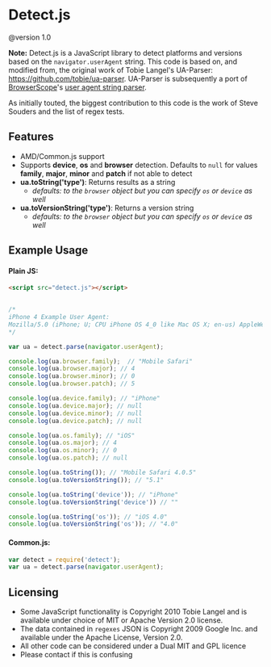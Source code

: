 Detect.js
=========

@version 1.0

**Note:** Detect.js is a JavaScript library to detect platforms and versions based on the `navigator.userAgent` string. This code is based on, and modified from, the original work of Tobie Langel's UA-Parser: https://github.com/tobie/ua-parser. UA-Parser is subsequently a port of [BrowserScope][1]'s [user agent string parser][2].

As initially touted, the biggest contribution to this code is the work of Steve Souders and the list of regex tests.

Features
--------
* AMD/Common.js support
* Supports **device**, **os** and **browser** detection. Defaults to `null` for values **family**, **major**, **minor** and **patch** if not able to detect
* **ua.toString('type')**: Returns results as a string
	* *defaults: to the `browser` object but you can specify `os` or `device` as well*
* **ua.toVersionString('type')**: Returns a version string 
	* *defaults: to the `browser` object but you can specify `os` or `device` as well*

 
Example Usage
-----------
#### Plain JS:
```html
<script src="detect.js"></script>
````

```javascript

/*
iPhone 4 Example User Agent:
Mozilla/5.0 (iPhone; U; CPU iPhone OS 4_0 like Mac OS X; en-us) AppleWebKit/532.9 (KHTML, like Gecko) Version/4.0.5 Mobile/8A293 Safari/6531.22.7 
*/

var ua = detect.parse(navigator.userAgent);

console.log(ua.browser.family);	 // "Mobile Safari"
console.log(ua.browser.major); // 4
console.log(ua.browser.minor); // 0
console.log(ua.browser.patch); // 5

console.log(ua.device.family); // "iPhone"
console.log(ua.device.major); // null
console.log(ua.device.minor); // null
console.log(ua.device.patch); // null

console.log(ua.os.family); // "iOS"
console.log(ua.os.major); // 4
console.log(ua.os.minor); // 0
console.log(ua.os.patch); // null

console.log(ua.toString()); // "Mobile Safari 4.0.5"
console.log(ua.toVersionString()); // "5.1"

console.log(ua.toString('device')); // "iPhone"
console.log(ua.toVersionString('device')) // ""

console.log(ua.toString('os')); // "iOS 4.0"
console.log(ua.toVersionString('os')); // "4.0"
````

#### Common.js:

```javascript
var detect = require('detect');
var ua = detect.parse(navigator.userAgent);
````


Licensing
---------
 * Some JavaScript functionality is Copyright 2010 Tobie Langel and is available under choice of MIT or Apache Version 2.0 license.
 * The data contained in `regexes` JSON is Copyright 2009 Google Inc. and available under the Apache License, Version 2.0.
 * All other code can be considered under a Dual MIT and GPL licence
 * Please contact if this is confusing


[1]: http://www.browserscope.org
[2]: http://code.google.com/p/ua-parser/
